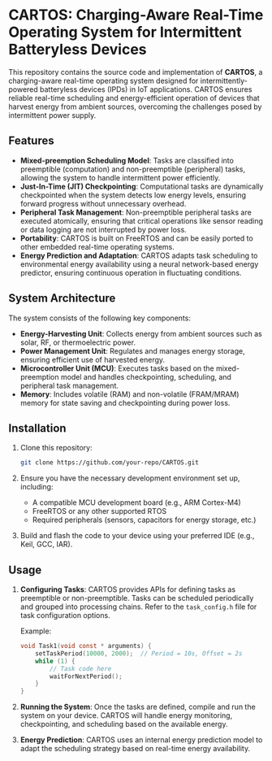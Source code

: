 # CARTOS: Charging-Aware Real-Time Operating System for Intermittent Batteryless Devices

This repository contains the source code and implementation of **CARTOS**, a charging-aware real-time operating system designed for intermittently-powered batteryless devices (IPDs) in IoT applications. CARTOS ensures reliable real-time scheduling and energy-efficient operation of devices that harvest energy from ambient sources, overcoming the challenges posed by intermittent power supply.

## Features

- **Mixed-preemption Scheduling Model**: Tasks are classified into preemptible (computation) and non-preemptible (peripheral) tasks, allowing the system to handle intermittent power efficiently.
- **Just-In-Time (JIT) Checkpointing**: Computational tasks are dynamically checkpointed when the system detects low energy levels, ensuring forward progress without unnecessary overhead.
- **Peripheral Task Management**: Non-preemptible peripheral tasks are executed atomically, ensuring that critical operations like sensor reading or data logging are not interrupted by power loss.
- **Portability**: CARTOS is built on FreeRTOS and can be easily ported to other embedded real-time operating systems.
- **Energy Prediction and Adaptation**: CARTOS adapts task scheduling to environmental energy availability using a neural network-based energy predictor, ensuring continuous operation in fluctuating conditions.

## System Architecture

The system consists of the following key components:

- **Energy-Harvesting Unit**: Collects energy from ambient sources such as solar, RF, or thermoelectric power.
- **Power Management Unit**: Regulates and manages energy storage, ensuring efficient use of harvested energy.
- **Microcontroller Unit (MCU)**: Executes tasks based on the mixed-preemption model and handles checkpointing, scheduling, and peripheral task management.
- **Memory**: Includes volatile (RAM) and non-volatile (FRAM/MRAM) memory for state saving and checkpointing during power loss.

## Installation

1. Clone this repository:

    ```bash
    git clone https://github.com/your-repo/CARTOS.git
    ```

2. Ensure you have the necessary development environment set up, including:

    - A compatible MCU development board (e.g., ARM Cortex-M4)
    - FreeRTOS or any other supported RTOS
    - Required peripherals (sensors, capacitors for energy storage, etc.)

3. Build and flash the code to your device using your preferred IDE (e.g., Keil, GCC, IAR).

## Usage

1. **Configuring Tasks**: CARTOS provides APIs for defining tasks as preemptible or non-preemptible. Tasks can be scheduled periodically and grouped into processing chains. Refer to the `task_config.h` file for task configuration options.

    Example:

    ```c
    void Task1(void const * arguments) {
        setTaskPeriod(10000, 2000);  // Period = 10s, Offset = 2s
        while (1) {
            // Task code here
            waitForNextPeriod();
        }
    }
    ```

2. **Running the System**: Once the tasks are defined, compile and run the system on your device. CARTOS will handle energy monitoring, checkpointing, and scheduling based on the available energy.

3. **Energy Prediction**: CARTOS uses an internal energy prediction model to adapt the scheduling strategy based on real-time energy availability.


